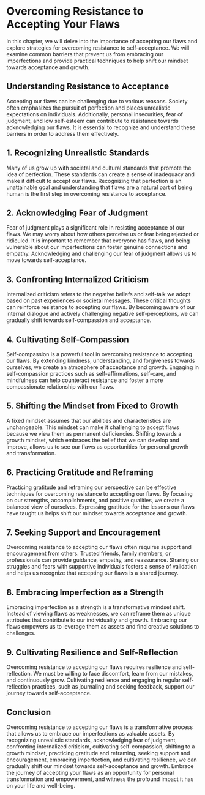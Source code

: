 Overcoming Resistance to Accepting Your Flaws
======================================================

In this chapter, we will delve into the importance of accepting our flaws and explore strategies for overcoming resistance to self-acceptance. We will examine common barriers that prevent us from embracing our imperfections and provide practical techniques to help shift our mindset towards acceptance and growth.

**Understanding Resistance to Acceptance**
------------------------------------------

Accepting our flaws can be challenging due to various reasons. Society often emphasizes the pursuit of perfection and places unrealistic expectations on individuals. Additionally, personal insecurities, fear of judgment, and low self-esteem can contribute to resistance towards acknowledging our flaws. It is essential to recognize and understand these barriers in order to address them effectively.

## 1. Recognizing Unrealistic Standards

Many of us grow up with societal and cultural standards that promote the idea of perfection. These standards can create a sense of inadequacy and make it difficult to accept our flaws. Recognizing that perfection is an unattainable goal and understanding that flaws are a natural part of being human is the first step in overcoming resistance to acceptance.

## 2. Acknowledging Fear of Judgment

Fear of judgment plays a significant role in resisting acceptance of our flaws. We may worry about how others perceive us or fear being rejected or ridiculed. It is important to remember that everyone has flaws, and being vulnerable about our imperfections can foster genuine connections and empathy. Acknowledging and challenging our fear of judgment allows us to move towards self-acceptance.

## 3. Confronting Internalized Criticism

Internalized criticism refers to the negative beliefs and self-talk we adopt based on past experiences or societal messages. These critical thoughts can reinforce resistance to accepting our flaws. By becoming aware of our internal dialogue and actively challenging negative self-perceptions, we can gradually shift towards self-compassion and acceptance.

## 4. Cultivating Self-Compassion

Self-compassion is a powerful tool in overcoming resistance to accepting our flaws. By extending kindness, understanding, and forgiveness towards ourselves, we create an atmosphere of acceptance and growth. Engaging in self-compassion practices such as self-affirmations, self-care, and mindfulness can help counteract resistance and foster a more compassionate relationship with our flaws.

## 5. Shifting the Mindset from Fixed to Growth

A fixed mindset assumes that our abilities and characteristics are unchangeable. This mindset can make it challenging to accept flaws because we view them as permanent deficiencies. Shifting towards a growth mindset, which embraces the belief that we can develop and improve, allows us to see our flaws as opportunities for personal growth and transformation.

## 6. Practicing Gratitude and Reframing

Practicing gratitude and reframing our perspective can be effective techniques for overcoming resistance to accepting our flaws. By focusing on our strengths, accomplishments, and positive qualities, we create a balanced view of ourselves. Expressing gratitude for the lessons our flaws have taught us helps shift our mindset towards acceptance and growth.

## 7. Seeking Support and Encouragement

Overcoming resistance to accepting our flaws often requires support and encouragement from others. Trusted friends, family members, or professionals can provide guidance, empathy, and reassurance. Sharing our struggles and fears with supportive individuals fosters a sense of validation and helps us recognize that accepting our flaws is a shared journey.

## 8. Embracing Imperfection as a Strength

Embracing imperfection as a strength is a transformative mindset shift. Instead of viewing flaws as weaknesses, we can reframe them as unique attributes that contribute to our individuality and growth. Embracing our flaws empowers us to leverage them as assets and find creative solutions to challenges.

## 9. Cultivating Resilience and Self-Reflection

Overcoming resistance to accepting our flaws requires resilience and self-reflection. We must be willing to face discomfort, learn from our mistakes, and continuously grow. Cultivating resilience and engaging in regular self-reflection practices, such as journaling and seeking feedback, support our journey towards self-acceptance.

**Conclusion**
--------------

Overcoming resistance to accepting our flaws is a transformative process that allows us to embrace our imperfections as valuable assets. By recognizing unrealistic standards, acknowledging fear of judgment, confronting internalized criticism, cultivating self-compassion, shifting to a growth mindset, practicing gratitude and reframing, seeking support and encouragement, embracing imperfection, and cultivating resilience, we can gradually shift our mindset towards self-acceptance and growth. Embrace the journey of accepting your flaws as an opportunity for personal transformation and empowerment, and witness the profound impact it has on your life and well-being.
